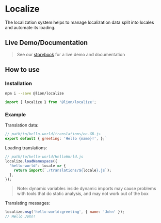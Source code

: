 # Localize

The localization system helps to manage localization data split into locales and automate its loading.

## Live Demo/Documentation

> See our [storybook](http://lion-web-components.netlify.com/?path=/docs/localize--page) for a live demo and documentation

## How to use

### Installation

```sh
npm i --save @lion/localize
```

```js
import { localize } from '@lion/localize';
```

### Example

Translation data:

```js
// path/to/hello-world/translations/en-GB.js
export default { greeting: 'Hello {name}!', };`
```

Loading translations:

```js
// path/to/hello-world/HelloWorld.js
localize.loadNamespace({
  'hello-world': locale => {
    return import(`./translations/${locale}.js`);
  },
});
```

> Note: dynamic variables inside dynamic imports may cause problems with tools that do static analysis, and may not work out of the box

Translating messages:

```js
localize.msg('hello-world:greeting', { name: 'John' });
// Hello John!
```
